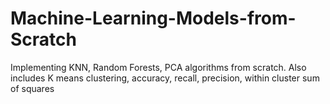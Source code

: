 # Machine-Learning-Models-from-Scratch
Implementing KNN, Random Forests, PCA algorithms from scratch. Also includes K means clustering, accuracy, recall, precision, within cluster sum of squares 

